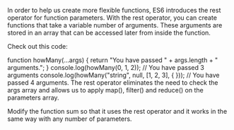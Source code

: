 In order to help us create more flexible functions, ES6 introduces the rest operator for function parameters. With the rest operator, you can create functions that take a variable number of arguments. These arguments are stored in an array that can be accessed later from inside the function.

Check out this code:

function howMany(...args) {
  return "You have passed " + args.length + " arguments.";
}
console.log(howMany(0, 1, 2)); // You have passed 3 arguments
console.log(howMany("string", null, [1, 2, 3], { })); // You have passed 4 arguments.
The rest operator eliminates the need to check the args array and allows us to apply map(), filter() and reduce() on the parameters array.


Modify the function sum so that it uses the rest operator and it works in the same way with any number of parameters.
